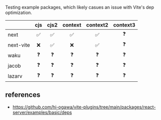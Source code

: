 Testing example packages, which likely casues an issue with Vite's dep optimization.

|            | cjs | cjs2 | context | context2 | context3 |
|------------|:---:|:----:|:-------:|:--------:|:--------:|
| next       |  ✅  |  ✅  |    ✅   |    ✅    |    ❓    |
| next-vite  |  ❌  |  ✅  |    ❌   |    ✅    |    ❓    |
| waku       |  ❓  |  ❓  |    ❓   |    ❓    |    ❓    |
| jacob      |  ❓  |  ❓  |    ❓   |    ❓    |    ❓    |
| lazarv     |  ❓  |  ❓  |    ❓   |    ❓    |    ❓    |

## references

- https://github.com/hi-ogawa/vite-plugins/tree/main/packages/react-server/examples/basic/deps
